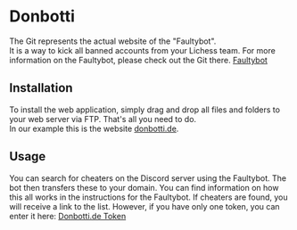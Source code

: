 # Donbotti
The Git represents the actual website of the "Faultybot".  
It is a way to kick all banned accounts from your Lichess team. For more information on the Faultybot, please check out the Git there.
[Faultybot](https://github.com/Niffecs/faultybot)

## Installation
To install the web application, simply drag and drop all files and folders to your web server via FTP. That's all you need to do.   
In our example this is the website [donbotti.de](https://www.donbotti.de).

## Usage
You can search for cheaters on the Discord server using the Faultybot. The bot then transfers these to your domain. You can find information on how this all works in the instructions for the Faultybot.
If cheaters are found, you will receive a link to the list. However, if you have only one token, you can enter it here: [Donbotti.de Token](https://www.donbotti.de/index.php?token=none&r=0#id)

